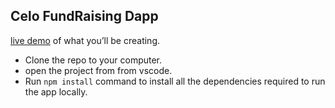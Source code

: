 ## Celo FundRaising Dapp

[live demo](https://grand-chaja-78fe41.netlify.app) of what you’ll be creating.

- Clone the repo to your computer.
- open the project from from vscode.
- Run `npm install` command to install all the dependencies required to run the app locally.
